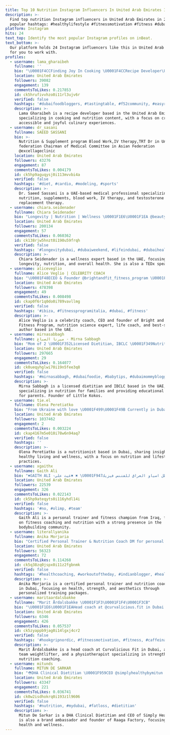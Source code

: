 ```yaml
---
title: Top 10 Nutrition Instagram Influencers In United Arab Emirates In 2024
description: >-
  Find top nutrition Instagram influencers in United Arab Emirates in 2024. Most
  popular hashtags: #healthylifestyle #fitnessmotivation #fitness #dubai.
platform: Instagram
hits: 24
text_top: Identify the most popular Instagram profiles on inBeat.
text_bottom: >-
  Our platform holds 24 Instagram influencers like this in United Arab Emirates
  for you to work with.
profiles:
  - username: lama_gharaibeh
    fullname: ''
    bio: "\U0001F4CCFinding Joy In Cooking \U0001F4CCRecipe Developer\U0001F4DA \U0001F4CCBachelor Degree Nutrition And Food Technology ❤️الوصفات بالعربيه في التعليقات lama_gharaibeh@yahoo.com"
    location: United Arab Emirates
    followers: 39082
    engagement: 139
    commentsToLikes: 0.217853
    id: ck5hrufivvhzo0i11rl3ujv6r
    verified: false
    hashtags: '#dubaifoodbloggers, #tastingtable, #f52community, #easyrecipes'
    description: >-
      Lama Gharaibeh is a recipe developer based in the United Arab Emirates,
      specializing in cooking and nutrition content, with a focus on creating
      accessible and joyful culinary experiences.
  - username: dr_sasani
    fullname: SAEED SASSANI
    bio: >-
      Nutrition & Supplement program Blood Work,IV therapy,TRT Dr in UAE
      federation Chairman of Medical Committee in Asian Federation
      @excellageclinic
    location: United Arab Emirates
    followers: 43276
    engagement: 87
    commentsToLikes: 0.004179
    id: ck5hp9aguqysj0i113mvvbi4a
    verified: false
    hashtags: '#diet, #cardio, #modeling, #sports'
    description: >-
      Dr. Saeed Sassani is a UAE-based medical professional specializing in
      nutrition, supplements, blood work, IV therapy, and testosterone
      replacement therapy.
  - username: chiara.seidenader
    fullname: Chiara Seidenader
    bio: "Longevity | Nutrition | Wellness \U0001F1E6\U0001F1EA @beautytreatsco @beconsultuae Tedx Speaker \U0001F447Start your Energy Upgrade program \U0001F447"
    location: United Arab Emirates
    followers: 200134
    engagement: 57
    commentsToLikes: 0.060362
    id: ck138rjw5hnzt0i190u59frqh
    verified: false
    hashtags: '#longevitydubai, #dubaiweekend, #lifeindubai, #dubaihealth'
    description: >-
      Chiara Seidenader is a wellness expert based in the UAE, focusing on
      longevity, nutrition, and overall health. She is also a TEDx speaker.
  - username: aliceveglio
    fullname: Alice Veglio | CELEBRITY COACH
    bio: "\U0001F48ECEO & Founder @brightandfit_fitness_program \U0001F451 @missmultiverse 2023 \U0001F393Nutrition Science Stanford Medicine \U0001F393Life Coach, L3 PT \U0001F4D6 Best-selling author"
    location: United Arab Emirates
    followers: 478398
    engagement: 49
    commentsToLikes: 0.008498
    id: ckap0f6r1q0do0i789vavllmg
    verified: false
    hashtags: '#ibiza, #fitnessprogramitalia, #dubai, #fitness'
    description: >-
      Alice Veglio is a celebrity coach, CEO and founder of Bright and Fit
      Fitness Program, nutrition science expert, life coach, and best-selling
      author based in the UAE.
  - username: mirnasabbagh
    fullname: ميرنا الصباغ - Mirna Sabbagh
    bio: "Mom of 2 \U0001F352Licensed Dietitian⁣, IBCLC \U0001F349Nutrition courses and free guides in bio احصلي على كورسات ومعلومات مجانية Founder @littlekokos"
    location: United Arab Emirates
    followers: 297665
    engagement: 29
    commentsToLikes: 0.164077
    id: ck0ueqyhglwi70i19n5fee3q8
    verified: false
    hashtags: '#mirnasabbagh, #dubaifoodie, #babytips, #dubaimommyblogger'
    description: >-
      Mirna Sabbagh is a licensed dietitian and IBCLC based in the UAE,
      specializing in nutrition for families and providing educational resources
      for parents. Founder of Little Kokos.
  - username: tie.el
    fullname: Olena Peretiatko
    bio: "From Ukraine with love \U0001F499\U0001F49B Currently in Dubai\U0001F4CD Nutritionist\U0001F331@houses partner\U0001F510"
    location: United Arab Emirates
    followers: 1037462
    engagement: 2
    commentsToLikes: 0.003224
    id: ckap4167m5e010i78w6n94aq7
    verified: false
    hashtags: ''
    description: >-
      Olena Peretiatko is a nutritionist based in Dubai, sharing insights on
      healthy living and wellness, with a focus on nutrition and lifestyle
      practices.
  - username: xgaithx
    fullname: Gaith Ali
    bio: "‏✖️GAITH ALI -غيث علي✖️ ✖️ \U0001F947بطل اسياو العراق للفتنس فيزيك\U0001F947✖️ ✖️‏SNAP : XGAITHX✖️ ‏✖️ personal trainer ✖️ @olimp_sport_nutrition"
    location: United Arab Emirates
    followers: 22539
    engagement: 326
    commentsToLikes: 0.022143
    id: ck5hp9ateqyts0i116yhdl14i
    verified: false
    hashtags: '#no, #olimp, #team'
    description: >-
      Gaith Ali is a personal trainer and fitness champion from Iraq, focusing
      on fitness coaching and nutrition with a strong presence in the
      bodybuilding community.
  - username: literallyanika
    fullname: Anika Morjaria
    bio: "Certified Personal Trainer & Nutrition Coach DM for personal training packages↗️ Health-Strength-Aesthetics @evolve_health\U0001F525 Dubai\U0001F1E6\U0001F1EA\U0001F1EC\U0001F1E7"
    location: United Arab Emirates
    followers: 56323
    engagement: 72
    commentsToLikes: 0.114268
    id: ck5q38zq0jspx0i11z2fgbnmk
    verified: false
    hashtags: '#healthcoaching, #workoutoftheday, #indianblogger, #healthyfoodie'
    description: >-
      Anika Morjaria is a certified personal trainer and nutrition coach based
      in Dubai, focusing on health, strength, and aesthetics through
      personalized training packages.
  - username: maritaardalsbakke
    fullname: "Marit Årdalsbakke \U0001F1F3\U0001F1F4\U0001F3CB"
    bio: "\U0001F1E6\U0001F1EAHead coach at @curvalicious.fit in Dubai \U0001F3CB️‍♀️\U0001F1F3\U0001F1F4National team Weightlifter \U0001F469‍\U0001F393Physiotherapist, strength and nutrition coach \U0001F60D@fynd.no @barebellsuae"
    location: United Arab Emirates
    followers: 6346
    engagement: 426
    commentsToLikes: 0.057537
    id: ck5zyappb9jag0i14lgxj4cr2
    verified: false
    hashtags: '#hookgripnordic, #fitnessmotivation, #fitness, #caffeinandkilos'
    description: >-
      Marit Årdalsbakke is a head coach at Curvalicious Fit in Dubai, a national
      team weightlifter, and a physiotherapist specializing in strength and
      nutrition coaching.
  - username: mitunds
    fullname: MITUN DE SARKAR
    bio: "⛑DHA Clinical Dietitian \U0001F959CEO @simplyhealthybymitun \U0001F3CB️‍♀️CEO @simplyhealthyf.i.t \U0001F32FBrand Ambassador 4U @costacoffeeuae \U0001F3A4Founder,singer @raagafactory"
    location: United Arab Emirates
    followers: 43347
    engagement: 221
    commentsToLikes: 0.036741
    id: ck0w2isdhokrq0i193z1l9606
    verified: false
    hashtags: '#nutrition, #mydubai, #fatloss, #dietitian'
    description: >-
      Mitun De Sarkar is a DHA Clinical Dietitian and CEO of Simply Healthy. She
      is also a brand ambassador and founder of Raaga Factory, focusing on
      health and wellness.
---
```


